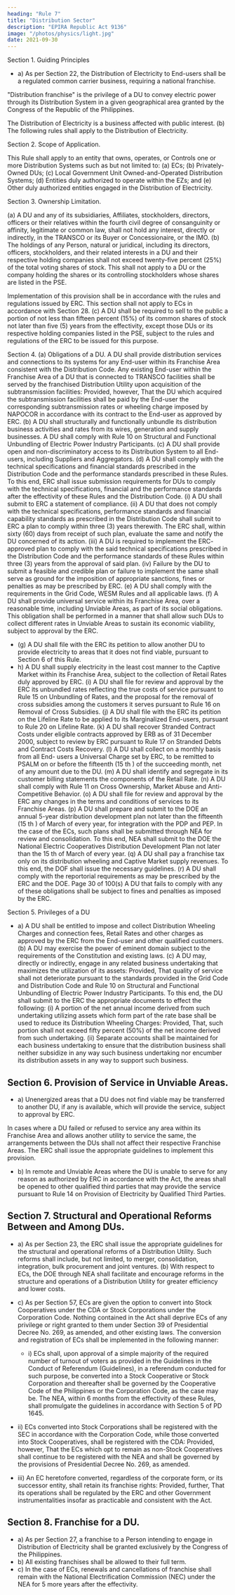 ```yaml
---
heading: "Rule 7"
title: "Distribution Sector"
description: "EPIRA Republic Act 9136"
image: "/photos/physics/light.jpg"
date: 2021-09-30
---
```



Section 1. Guiding Principles

- a) As per Section 22, the Distribution of Electricity to End-users shall be a regulated common carrier business, requiring a
national franchise. 

"Distribution franchise" is the privilege of a DU to convey electric power through its Distribution System in a given geographical area granted by the Congress of the Republic of the Philippines. 

The Distribution of Electricity is a business affected with public interest.
(b) The following rules shall apply to the Distribution of Electricity.

Section 2. Scope of Application.

This Rule shall apply to an entity that owns, operates, or Controls one or more Distribution Systems such as but not limited to:
(a) ECs;
(b) Privately-Owned DUs;
(c) Local Government Unit Owned-and-Operated Distribution Systems;
(d) Entities duly authorized to operate within the EZs; and
(e) Other duly authorized entities engaged in the Distribution of
Electricity.


Section 3. Ownership Limitation.

(a) A DU and any of its subsidiaries, Affiliates,
stockholders, directors, officers or their relatives within the fourth
civil degree of consanguinity or affinity, legitimate or common law,
shall not hold any interest, directly or indirectly, in the TRANSCO or
its Buyer or Concessionaire, or the IMO.
(b) The holdings of any Person, natural or juridical, including its
directors, officers, stockholders, and their related interests in a
DU and their respective holding companies shall not
exceed twenty-five percent (25%) of the total voting shares of stock.
This shall not apply to a DU or the company holding
the shares or its controlling stockholders whose shares are listed in
the PSE. 

Implementation of this provision shall be in accordance with
the rules and regulations issued by ERC. This section shall not apply
to ECs in accordance with Section 28.
(c) A DU shall be required to sell to the public a portion of
not less than fifteen percent (15%) of its common shares of stock not
later than five (5) years from the effectivity, except those
DUs or its respective holding companies listed in the
PSE, subject to the rules and regulations of the ERC to be issued for
this purpose.

Section 4.
(a)
Obligations of a DU.
A DU shall provide distribution services and
connections to its systems for any End-user within its Franchise Area
consistent with the Distribution Code. Any existing End-user within
the Franchise Area of a DU that is connected to
TRANSCO facilities shall be served by the franchised Distribution
Utility upon acquisition of the subtransmission facilities: Provided,
however, That the DU which acquired the
subtransmission facilities shall be paid by the End-user the
corresponding subtransmission rates or wheeling charge imposed by NAPOCOR in accordance with its contract to the End-user as approved by
ERC.
(b) A DU shall structurally and functionally unbundle its
distribution business activities and rates from its wires, generation
and supply businesses. A DU shall comply with Rule
10 on Structural and Functional Unbundling of Electric Power
Industry Participants.
(c) A DU shall provide open and non-discriminatory
access to its Distribution System to all End-users, including Suppliers
and Aggregators.
(d) A DU shall comply with the technical specifications
and financial standards prescribed in the Distribution Code and the
performance standards prescribed in these Rules. To this end, ERC
shall issue submission requirements for DUs to
comply with the technical specifications, financial and the
performance standards after the effectivity of these Rules and the
Distribution Code.
(i) A DU shall submit to ERC a statement of
compliance.
(ii) A DU that does not comply with the technical
specifications, performance standards and financial capability
standards as prescribed in the Distribution Code shall submit
to ERC a plan to comply within three (3) years therewith. The
ERC shall, within sixty (60) days from receipt of such plan,
evaluate the same and notify the DU concerned
of its action.
(iii) A DU is required to implement the ERC-
approved plan to comply with the said technical specifications
prescribed in the Distribution Code and the performance
standards of these Rules within three (3) years from the
approval of said plan.
(iv) Failure by the DU to submit a feasible and
credible plan or failure to implement the same shall serve as
ground for the imposition of appropriate sanctions, fines or
penalties as may be prescribed by ERC.
(e) A DU shall comply with the requirements in the Grid
Code, WESM Rules and all applicable laws.
(f) A DU shall provide universal service within its
Franchise Area, over a reasonable time, including Unviable Areas, as
part of its social obligations. This obligation shall be performed in a
manner that shall allow such DUs to collect different
rates in Unviable Areas to sustain its economic viability, subject to
approval by the ERC.

- (g) A DU shall file with the ERC its petition to allow
another DU to provide electricity to areas that it does
not find viable, pursuant to Section 6 of this Rule.
- h) A DU shall supply electricity in the least cost manner
to the Captive Market within its Franchise Area, subject to the
collection of Retail Rates duly approved by ERC.
(i) A DU shall file for review and approval by the ERC its
unbundled rates reflecting the true costs of service pursuant to Rule
15 on Unbundling of Rates, and the proposal for the removal of cross
subsidies among the customers it serves pursuant to Rule 16 on
Removal of Cross Subsidies.
(j) A DU shall file with the ERC its petition on the Lifeline
Rate to be applied to its Marginalized End-users, pursuant to Rule 20
on Lifeline Rate.
(k) A DU shall recover Stranded Contract Costs under
eligible contracts approved by ERB as of 31 December 2000, subject
to review by ERC pursuant to Rule 17 on Stranded Debts and
Contract Costs Recovery.
(l) A DU shall collect on a monthly basis from all End-
users a Universal Charge set by ERC, to be remitted to PSALM on or
before the fifteenth (15 th ) of the succeeding month, net of any amount
due to the DU.
(m) A DU shall identify and segregate in its customer
billing statements the components of the Retail Rate.
(n) A DU shall comply with Rule 11 on Cross Ownership,
Market Abuse and Anti-Competitive Behavior.
(o) A DU shall file for review and approval by the ERC any
changes in the terms and conditions of services to its Franchise
Areas.
(p) A DU shall prepare and submit to the DOE an annual
5-year distribution development plan not later than the fifteenth (15 th )
of March of every year, for integration with the PDP and PEP.
In the case of the ECs, such plans shall be submitted through NEA for
review and consolidation. To this end, NEA shall submit to the DOE
the National Electric Cooperatives Distribution Development Plan not
later than the 15 th of March of every year.
(q) A DU shall pay a franchise tax only on its distribution
wheeling and Captive Market supply revenues. To this end, the DOF
shall issue the necessary guidelines.
(r) A DU shall comply with the reportorial requirements
as may be prescribed by the ERC and the DOE.
Page 30 of 100(s)
A DU that fails to comply with any of these obligations
shall be subject to fines and penalties as imposed by the ERC.

Section 5. Privileges of a DU

- a) A DU shall be entitled to impose and collect Distribution Wheeling Charges and connection fees, Retail Rates and other charges as approved by the ERC from the End-user and other
qualified customers.
(b) A DU may exercise the power of eminent domain
subject to the requirements of the Constitution and existing laws.
(c) A DU may, directly or indirectly, engage in any related
business undertaking that maximizes the utilization of its assets:
Provided, That quality of service shall not deteriorate pursuant to the
standards provided in the Grid Code and Distribution Code and Rule
10 on Structural and Functional Unbundling of Electric Power
Industry Participants. To this end, the DU shall
submit to the ERC the appropriate documents to effect the following:
(i) A portion of the net annual income derived from such
undertaking utilizing assets which form part of the rate base
shall be used to reduce its Distribution Wheeling Charges:
Provided, That, such portion shall not exceed fifty percent (50%)
of the net income derived from such undertaking.
(ii) Separate accounts shall be maintained for each business
undertaking to ensure that the distribution business shall
neither subsidize in any way such business undertaking nor
encumber its distribution assets in any way to support such
business.

## Section 6. Provision of Service in Unviable Areas.

- a) Unenergized areas that a DU does not find viable may be transferred to another DU, if any is available,
which will provide the service, subject to approval by ERC. 

In cases where a DU failed or refused to service any area within
its Franchise Area and allows another utility to service the same, the
arrangements between the DUs shall not affect their
respective Franchise Areas. The ERC shall issue the appropriate
guidelines to implement this provision.

- b) In remote and Unviable Areas where the DU is unable to serve for any reason as authorized by ERC in accordance with the
Act, the areas shall be opened to other qualified third parties that may
provide the service pursuant to Rule 14 on Provision of Electricity by
Qualified Third Parties.

## Section 7. Structural and Operational Reforms Between and Among DUs.

- a) As per Section 23, the ERC shall issue the appropriate
guidelines for the structural and operational reforms of a Distribution
Utility. Such reforms shall include, but not limited, to merger,
consolidation, integration, bulk procurement and joint ventures.
(b) With respect to ECs, the DOE through NEA shall facilitate and
encourage reforms in the structure and operations of a Distribution
Utility for greater efficiency and lower costs.

- c) As per Section 57, ECs are given the option to convert
into Stock Cooperatives under the CDA or Stock Corporations under
the Corporation Code. Nothing contained in the Act shall deprive ECs
of any privilege or right granted to them under Section 39 of
Presidential Decree No. 269, as amended, and other existing laws.
The conversion and registration of ECs shall be implemented in the following manner:
  - i) ECs shall, upon approval of a simple majority of the required number of turnout of voters as provided in the Guidelines in the Conduct of Referendum (Guidelines), in a referendum conducted for such purpose, be converted into a Stock
Cooperative or Stock Corporation and thereafter shall be governed by the Cooperative Code of the Philippines or the
Corporation Code, as the case may be. The NEA, within 6 months from the effectivity of these Rules, shall promulgate the
guidelines in accordance with Section 5 of PD 1645.
- ii) ECs converted into Stock Corporations shall be registered with the SEC in accordance with the Corporation Code, while those
converted into Stock Cooperatives, shall be registered with the CDA: Provided, however, That the ECs which opt to remain as
non-Stock Cooperatives shall continue to be registered with the NEA and shall be governed by the provisions of Presidential
Decree No. 269, as amended.
- iii) An EC heretofore converted, regardless of the corporate form, or its successor entity, shall retain its franchise rights: Provided, further, That its operations shall be regulated by the ERC and
other Government instrumentalities insofar as practicable and
consistent with the Act.

## Section 8. Franchise for a DU.

- a) As per Section 27, a franchise to a Person intending to engage in Distribution of Electricity shall be granted exclusively by the Congress of the Philippines.
- b) All existing franchises shall be allowed to their full term.
- c) In the case of ECs, renewals and cancellations of franchise shall
remain with the National Electrification Commission (NEC) under the
NEA for 5 more years after the effectivity.
